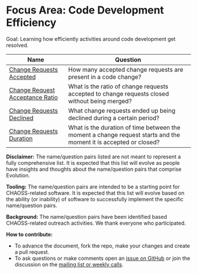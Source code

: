 # Focus Area: Code Development Efficiency

Goal:  Learning how efficiently activities around code development get resolved.

Name | Question
--- | ---
[Change Requests Accepted](Change_Requests_Accepted.md) | How many accepted change requests are present in a code change? 
[Change Request Acceptance Ratio](Change_Request_Acceptance_Ratio.md) | What is the ratio of change requests accepted to change requests closed without being merged?
[Change Requests Declined](Change_Requests_Declined.md) | What change requests ended up being declined during a certain period?
[Change Requests Duration](Change_Requests_Duration.md)| What is the duration of time between the moment a change request starts and the moment it is accepted or closed?

**Disclaimer:**
The name/question pairs listed are not meant to represent a fully comprehensive list. It is expected that this list will evolve as people have insights and thoughts about the name/question pairs that comprise Evolution.

**Tooling:**
The name/question pairs are intended to be a starting point for CHAOSS-related software. It is expected that this list will evolve based on the ability (or inability) of software to successfully implement the specific name/question pairs.

**Background:**
The name/question pairs have been identified based CHAOSS-related outreach activities. We thank everyone who participated.

**How to contribute:**
- To advance the document, fork the repo, make your changes and create a pull request.
- To ask questions or make comments open an [issue on GitHub][issue] or join the discussion on the [mailing list or weekly calls](https://chaoss.community/participate/).

[issue]: https://github.com/chaoss/evolution/issues